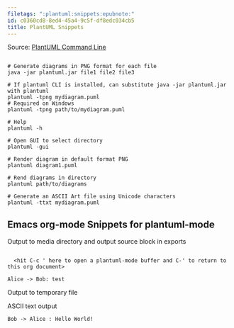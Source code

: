 ```yaml
---
filetags: ":plantuml:snippets:epubnote:"
id: c0360cd8-8ed4-45a4-9c5f-df8edc034cb5
title: PlantUML Snippets
---
```


Source: [PlantUML Command Line](https://plantuml.com/command-line)

``` shell

# Generate diagrams in PNG format for each file
java -jar plantuml.jar file1 file2 file3

# If plantuml CLI is installed, can substitute java -jar plantuml.jar with plantuml
plantuml -tpng mydiagram.puml
# Required on Windows
plantuml -tpng path/to/mydiagram.puml

# Help
plantuml -h

# Open GUI to select directory
plantuml -gui

# Render diagram in default format PNG
plantuml diagram1.puml

# Rend diagrams in directory
plantuml path/to/diagrams

# Generate an ASCII Art file using Unicode characters
plantuml -ttxt mydiagram.puml

```

## Emacs org-mode Snippets for plantuml-mode

Output to media directory and output source block in exports

``` plantuml

  <hit C-c ' here to open a plantuml-mode buffer and C-' to return to this org document>

Alice -> Bob: test

```

Output to temporary file

ASCII text output

``` plantuml
Bob -> Alice : Hello World!
```
